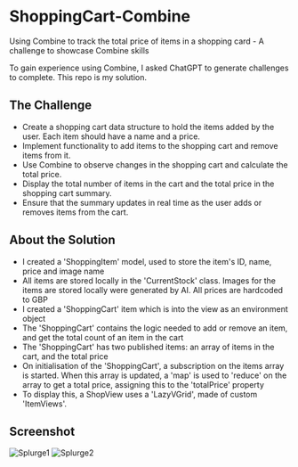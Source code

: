 # ShoppingCart-Combine
Using Combine to track the total price of items in a shopping card - A challenge to showcase Combine skills

To gain experience using Combine, I asked ChatGPT to generate challenges to complete. This repo is my solution.

## The Challenge

- Create a shopping cart data structure to hold the items added by the user. Each item should have a name and a price.
- Implement functionality to add items to the shopping cart and remove items from it.
- Use Combine to observe changes in the shopping cart and calculate the total price.
- Display the total number of items in the cart and the total price in the shopping cart summary.
- Ensure that the summary updates in real time as the user adds or removes items from the cart.

## About the Solution

- I created a 'ShoppingItem' model, used to store the item's ID, name, price and image name
- All items are stored locally in the 'CurrentStock' class. Images for the items are stored locally were generated by AI. All prices are hardcoded to GBP
- I created a 'ShoppingCart' item which is into the view as an environment object
- The 'ShoppingCart' contains the logic needed to add or remove an item, and get the total count of an item in the cart
- The 'ShoppingCart' has two published items: an array of items in the cart, and the total price
- On initialisation of the 'ShoppingCart', a subscription on the items array is started. When this array is updated, a 'map' is used to 'reduce' on the array to get a total price, assigning this to the 'totalPrice' property
- To display this, a ShopView uses a 'LazyVGrid', made of custom 'ItemViews'.


## Screenshot
![Splurge1](https://github.com/MattHeaney23/ShoppingCart-Combine/assets/129856192/85531abd-3995-495d-b4cf-df06493282eb) ![Splurge2](https://github.com/MattHeaney23/ShoppingCart-Combine/assets/129856192/25b78a09-f118-4674-bc51-25c34289ae47)

